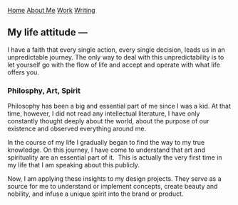 [Home](index.md) [About Me](./about.md) [Work](./work/index.md) [Writing](./writing/index.md)

## My life attitude —

I have a faith that every single action, every single decision, leads us in an unpredictable journey. The only way to deal with this unpredictability is to let yourself go with the flow of life and accept and operate with what life offers you.


### Philosphy, Art, Spirit 

Philosophy has been a big and essential part of me since I was a kid. At that time, however, I did not read any intellectual literature, I have only constantly thought deeply about the world, about the purpose of our existence and observed everything around me. 

In the course of my life I gradually began to find the way to my true knowledge. On this journey, I have come to understand that art and spirituality are an essential part of it.  This is actually the very first time in my life that I am speaking about this publicly.

Now, I am applying these insights to my design projects. They serve as a source for me to understand or implement concepts, create beauty and nobility, and infuse a unique spirit into the brand or product.
